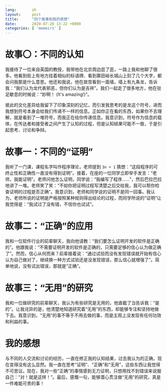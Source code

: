 ```yaml
---
lang:       zh
layout:     post
title:      "四个故事和我的感想"
date:       2020-07-28 13:22 +0800
categories: [ 'memoirs' ]
---
```


# 故事〇：不同的认知 #
我接待了一位来自英国的教授，我带他在北京周边逛了逛，一路上我和他聊了很多。他看到街上有地方挂着相似的标语牌、看到慕田峪长城山上刻了几个大字，都会问我那是什么意思。他还和我说，他在故宫看到一面墙，墙上有九条龙，告诉我：“我们认为龙代表邪恶，但你们认为是吉祥”。我们一起走了很多地方，他在驻足歇息的时候说：“妙啊！ (It's amazing!)”。

彼此的文化差异给我留下了印象深刻的记忆，而引发我思考的是龙这个符号，进而我想到符号本身会给我们传递不一样的信息。正如你正在看的东西，如果你不去理解，就是看到了一堆符号，而我正在给你传递信息。我意识到，符号作为信息的载体，在传达者和接受者之间产生了认知的过程，但是认知结果可能不一致，于是引起思考、讨论和争辩。

# 故事一：不同的“证明” #
我听了一门课，课程名字叫作程序理论，老师提到 `3n + 1` 猜想：“这段程序的可终止性和正确性一直没有得到证明”。接着，在座的一位同学立即举手发言：“老师，我能证明”。老师问他怎么证明，同学说：“我编写了程序……”，然后巴拉巴拉地讲了一堆。老师笑了笑：“不如你把证明过程写清楚之后交给我，我可以帮你检查证明的过程是否正确”。我意识到，老师和同学说的证明不是同一回事。我认为，老师所说的证明是严格按照某种规则得出结论的过程，而同学所说的“证明”让我觉得是：“我试过了没有错，不信你也试试”。

# 故事二：“正确”的应用 #
我和一位软件行业的前辈聊天，我向他请教：“我们要怎么证明开发的软件是正确的”。他跟我说：“不需要证明开发的软件是正确的，只需要足够的信心认为做正确了”。然而，信心从何而来？前辈接着说：“通过试验而没有发现错误就开始有信心认为自己做对了，继续换一种方式试验还是没发现错误，那么信心就增强了”。简单地说，没有试出错误，那就是“正确”。

# 故事三：“无用”的研究 #
我和一位做研究的前辈聊天，我认为有些研究是无用的，他直截了当告诉我：“是的”。让我诧异的是，他清楚地知道研究着“无用”的东西，却能够专注和坚持地做下去。我意识到，“无用”的事不等于不用去做的事，而是主观上没发现有任何功效和利益的事。

# 我的感想 #
与不同的人交流和讨论的经历，一直在修正我的认知结果，过去我认为的正确，现在变得没有这么显然。我一直在思考“证明”、“正确”和“无用”，这些东西让我觉得不可思议。现在，我对一些“正确”的事情感到无力证明，只想用找不到错误来说服自己：“对！就是这样！”。最后，感慨一句，能够潜心贯注做“无用”的研究，真是一件难能可贵的事！
